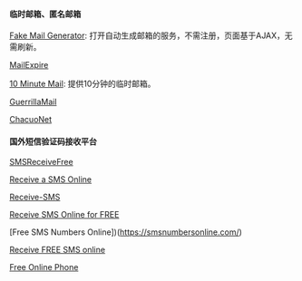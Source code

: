 <!--
 * @Author: Rainy
 * @Github: https://github.com/Rain120
 * @Date: 2019-01-20 16:03:01
 * @LastEditTime: 2019-01-20 16:29:10
 -->

#### 临时邮箱、匿名邮箱

[Fake Mail Generator](http://www.fakemailgenerator.com/): 打开自动生成邮箱的服务，不需注册，页面基于AJAX，无需刷新。

[MailExpire](http://www.mailexpire.com/)

[10 Minute Mail](http://10minutemail.com/): 提供10分钟的临时邮箱。

[GuerrillaMail](http://www.guerrillamail.com/)

[ChacuoNet](http://24mail.chacuo.net/)

#### 国外短信验证码接收平台

[SMSReceiveFree](https://smsreceivefree.com)

[Receive a SMS Online](<https://receive-a-sms.com/>)

[Receive-SMS](<http://receive-sms-online.com/>)

[Receive SMS Online for FREE](https://www.receive-sms-online.info/)

[Free SMS Numbers Online])(https://smsnumbersonline.com/)

[Receive FREE SMS online](http://receivefreesms.com/)

[Free Online Phone](https://www.freeonlinephone.org)

